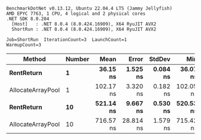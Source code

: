 ```

BenchmarkDotNet v0.13.12, Ubuntu 22.04.4 LTS (Jammy Jellyfish)
AMD EPYC 7763, 1 CPU, 4 logical and 2 physical cores
.NET SDK 8.0.204
  [Host]   : .NET 8.0.4 (8.0.424.16909), X64 RyuJIT AVX2
  ShortRun : .NET 8.0.4 (8.0.424.16909), X64 RyuJIT AVX2

Job=ShortRun  IterationCount=3  LaunchCount=1  
WarmupCount=3  

```
| Method            | Number | Mean      | Error     | StdDev   | Min       | Max       | Allocated |
|------------------ |------- |----------:|----------:|---------:|----------:|----------:|----------:|
| **RentReturn**        | **1**      |  **36.15 ns** |  **1.525 ns** | **0.084 ns** |  **36.07 ns** |  **36.24 ns** |         **-** |
| AllocateArrayPool | 1      | 102.17 ns |  3.320 ns | 0.182 ns | 102.05 ns | 102.38 ns |         - |
| **RentReturn**        | **10**     | **521.14 ns** |  **9.667 ns** | **0.530 ns** | **520.53 ns** | **521.47 ns** |         **-** |
| AllocateArrayPool | 10     | 716.57 ns | 28.814 ns | 1.579 ns | 715.42 ns | 718.37 ns |         - |
